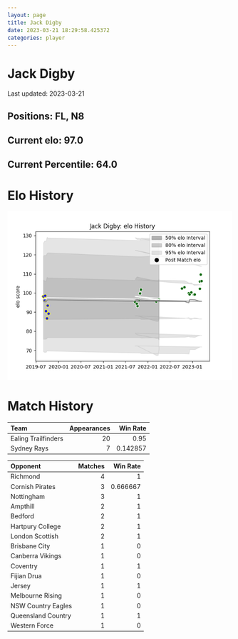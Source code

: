 ```yaml
---  
layout: page  
title: Jack Digby  
date: 2023-03-21 18:29:58.425372  
categories: player  
---
```

# Jack Digby


Last updated: 2023-03-21
## Positions: FL, N8

## Current elo: 97.0

## Current Percentile: 64.0

# Elo History


![elo history](history_JackDigby.png)
# Match History


| Team                |   Appearances |   Win Rate |
|:--------------------|--------------:|-----------:|
| Ealing Trailfinders |            20 |   0.95     |
| Sydney Rays         |             7 |   0.142857 |

| Opponent           |   Matches |   Win Rate |
|:-------------------|----------:|-----------:|
| Richmond           |         4 |   1        |
| Cornish Pirates    |         3 |   0.666667 |
| Nottingham         |         3 |   1        |
| Ampthill           |         2 |   1        |
| Bedford            |         2 |   1        |
| Hartpury College   |         2 |   1        |
| London Scottish    |         2 |   1        |
| Brisbane City      |         1 |   0        |
| Canberra Vikings   |         1 |   0        |
| Coventry           |         1 |   1        |
| Fijian Drua        |         1 |   0        |
| Jersey             |         1 |   1        |
| Melbourne Rising   |         1 |   0        |
| NSW Country Eagles |         1 |   0        |
| Queensland Country |         1 |   1        |
| Western Force      |         1 |   0        |